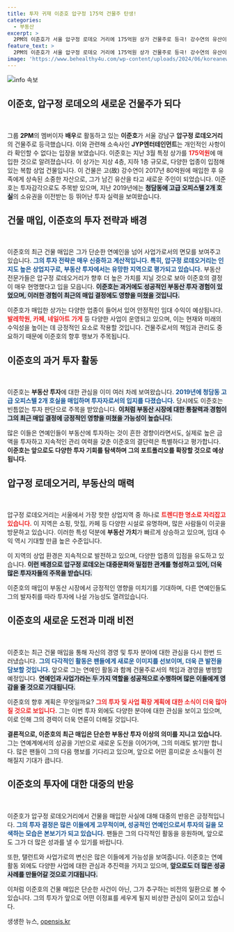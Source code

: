 ```yaml
---
title: 투자 귀재 이준호 압구정 175억 건물주 탄생!
categories:
  - 부동산
excerpt: >
  2PM의 이준호가 서울 압구정 로데오 거리에 175억원 상가 건물주로 등극! 강수연의 유산이자 향후 투자 성과가 기대되는 이 건물의 비밀은? 클릭해 확인하세요!
feature_text: >
  2PM의 이준호가 서울 압구정 로데오 거리에 175억원 상가 건물주로 등극! 강수연의 유산이자 향후 투자 성과가 기대되는 이 건물의 비밀은? 클릭해 확인하세요!
image: 'https://www.behealthy4u.com/wp-content/uploads/2024/06/koreanews.jpg'
---
```


<p><img src="https://www.behealthy4u.com/wp-content/uploads/2024/06/koreanews.jpg" alt="info 속보" /></p>

<h2 data-ke-size="size26">이준호, 압구정 로데오의 새로운 건물주가 되다</h2>

<p data-ke-size="size16">&nbsp;</p> 

<p>그룹 <b>2PM</b>의 멤버이자 <b>배우</b>로 활동하고 있는 <b>이준호</b>가 서울 강남구 <b>압구정 로데오거리</b>의 건물주로 등극했습니다. 이와 관련해 소속사인 <b>JYP엔터테인먼트</b>는 개인적인 사항이라 확인할 수 없다는 입장을 보였습니다. 이준호는 지난 3월 특정 상가를 <b><span style="color: #ee2323;">175억원</span></b>에 매입한 것으로 알려졌습니다. 이 상가는 지상 4층, 지하 1층 규모로, 다양한 업종이 입점해 있는 복합 상업 건물입니다. 이 건물은 고(故) 강수연이 2017년 80억원에 매입한 후 유족에게 상속된 소중한 자산으로, 그가 남긴 유산을 타고 새로운 주인이 되었습니다. 이준호는 투자감각으로도 주목받 있으며, 지난 2019년에는 <b><span style="background-color: #21538527;">청담동에 고급 오피스텔 2개 호실</span></b>의 소유권을 이전받는 등 뛰어난 투자 실력을 보여왔습니다.</p>

<h2 data-ke-size="size26">건물 매입, 이준호의 투자 전략과 배경</h2>

<p data-ke-size="size16">&nbsp;</p> 

<p>이준호의 최근 건물 매입은 그가 단순한 연예인을 넘어 사업가로서의 면모를 보여주고 있습니다. <b><span style="color: #1a5490;">그의 투자 전략은 매우 신중하고 계산적입니다. 특히, 압구정 로데오거리는 인지도 높은 상업지구로, 부동산 투자에서는 유망한 지역으로 평가되고 있습니다.</span></b> 부동산 전문가들은 압구정 로데오거리가 향후 더 높은 가치를 지닐 것으로 보아 이준호의 결정이 매우 현명했다고 입을 모읍니다. <b><span style="background-color: #21538527;">이준호는 과거에도 성공적인 부동산 투자 경험이 있었으며, 이러한 경험이 최근의 매입 결정에도 영향을 미쳤을 것입니다.</span></b></p>

<p>이준호가 매입한 상가는 다양한 업종이 들어서 있어 안정적인 임대 수익이 예상됩니다. <b><span style="color: #ee2323;">발레학원, 카페, 네일아트 가게</span></b> 등 다양한 사업이 운영되고 있으며, 이는 현재와 미래의 수익성을 높이는 데 긍정적인 요소로 작용할 것입니다. 건물주로서의 책임과 관리도 중요하기 때문에 이준호의 향후 행보가 주목됩니다.</p>

<h2 data-ke-size="size26">이준호의 과거 투자 활동</h2>

<p data-ke-size="size16">&nbsp;</p> 

<p>이준호는 <b>부동산 투자</b>에 대한 관심을 이미 여러 차례 보여왔습니다. <b><span style="color: #1a5490;">2019년에 청담동 고급 오피스텔 2개 호실을 매입하며 투자자로서의 입지를 다졌습니다.</span></b> 당시에도 이준호는 빈틈없는 투자 판단으로 주목을 받았습니다. <b><span style="background-color: #21538527;">이처럼 부동산 시장에 대한 통찰력과 경험이 그의 최근 매입 결정에 긍정적인 영향을 미쳤을 가능성이 높습니다.</span></b> </p>

<p>많은 이들은 연예인들이 부동산에 투자하는 것이 흔한 경향이라면서도, 실제로 높은 금액을 투자하고 지속적인 관리 여력을 갖춘 이준호의 결단력은 특별하다고 평가합니다. <b>이준호는 앞으로도 다양한 투자 기회를 탐색하며 그의 포트폴리오를 확장할 것으로 예상됩니다.</b></p>

<h2 data-ke-size="size26">압구정 로데오거리, 부동산의 매력</h2>

<p data-ke-size="size16">&nbsp;</p> 

<p>압구정 로데오거리는 서울에서 가장 핫한 상업지역 중 하나로 <b><span style="color: #ee2323;">트렌디한 명소로 자리잡고 있습니다.</span></b> 이 지역은 쇼핑, 맛집, 카페 등 다양한 시설로 유명하며, 많은 사람들이 이곳을 방문하고 있습니다. 이러한 특성 덕분에 <b>부동산 가치</b>가 빠르게 상승하고 있으며, 임대 수익 역시 기대할 만큼 높은 수준입니다.</p>

<p>이 지역의 상업 환경은 지속적으로 발전하고 있으며, 다양한 업종의 입점을 유도하고 있습니다. <b><span style="background-color: #21538527;">이런 배경으로 압구정 로데오는 대중문화와 밀접한 관계를 형성하고 있어, 더욱 많은 투자자들의 주목을 받습니다.</span></b></p>

<p>이준호의 매입이 부동산 시장에서 긍정적인 영향을 미치기를 기대하며, 다른 연예인들도 그의 발자취를 따라 투자에 나설 가능성도 열려있습니다.</p>

<h2 data-ke-size="size26">이준호의 새로운 도전과 미래 비전</h2>

<p data-ke-size="size16">&nbsp;</p> 

<p>이준호는 최근 건물 매입을 통해 자신의 경영 및 투자 분야에 대한 관심을 다시 한번 드러냈습니다. <b><span style="color: #1a5490;">그의 다각적인 활동은 팬들에게 새로운 이미지를 선보이며, 더욱 큰 발전을 담보할 것입니다.</span></b> 앞으로 그는 연예인 활동과 함께 건물주로서의 책임과 경영을 병행할 예정입니다. <b><span style="background-color: #21538527;">연예인과 사업가라는 두 가지 역할을 성공적으로 수행하며 많은 이들에게 영감을 줄 것으로 기대됩니다.</span></b></p>

<p>이준호의 향후 계획은 무엇일까요? <b><span style="color: #ee2323;">그의 투자 및 사업 확장 계획에 대한 소식이 더욱 많아질 것으로 보입니다.</span></b> 그는 이번 투자 외에도 다양한 분야에 대한 관심을 보이고 있으며, 이로 인해 그의 경력이 더욱 연륜이 더해질 것입니다. </p>

<p><b>결론적으로, 이준호의 최근 매입은 단순한 부동산 투자 이상의 의미를 지니고 있습니다.</b> 그는 연예계에서의 성공을 기반으로 새로운 도전을 이어가며, 그의 미래도 밝기만 합니다. 많은 팬들이 그의 다음 행보를 기다리고 있으며, 앞으로 어떤 흥미로운 소식들이 전해질지 기대가 큽니다.</p>

<h2 data-ke-size="size26">이준호의 투자에 대한 대중의 반응</h2>

<p data-ke-size="size16">&nbsp;</p> 

<p>이준호가 압구정 로데오거리에서 건물을 매입한 사실에 대해 대중의 반응은 긍정적입니다. <b><span style="color: #1a5490;">그의 투자 결정은 많은 이들에게 고무적이며, 성공적인 연예인으로서 투자의 길을 모색하는 모습은 본보기가 되고 있습니다.</span></b> 팬들은 그의 다각적인 활동을 응원하며, 앞으로도 그가 더 많은 성과를 낼 수 있기를 바랍니다. </p>

<p>또한, 탤런트와 사업가로의 변신은 많은 이들에게 가능성을 보여줍니다. 이준호는 연예 활동 외에도 다양한 사업에 대한 관심과 추진력을 가지고 있으며, <b><span style="background-color: #21538527;">앞으로도 더 많은 성공 사례를 만들어갈 것으로 기대됩니다.</span></b></p>

<p>이처럼 이준호의 건물 매입은 단순한 사건이 아닌, 그가 추구하는 비전의 일환으로 볼 수 있습니다. 그의 투자가 앞으로 어떤 이정표를 세우게 될지 비상한 관심이 모이고 있습니다. </p>

<p data-ke-size="size16"></p>
생생한 뉴스, <a href="https://opensis.kr" rel="dofollow">opensis.kr</a>


